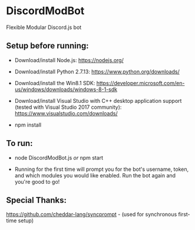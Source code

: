 # DiscordModBot
Flexible Modular Discord.js bot

## Setup before running:

* Download/install Node.js: https://nodejs.org/

* Download/install Python 2.7.13: https://www.python.org/downloads/

* Download/install the Win8.1 SDK: https://developer.microsoft.com/en-us/windows/downloads/windows-8-1-sdk

* Download/install Visual Studio with C++ desktop application support (tested with Visual Studio 2017 community): https://www.visualstudio.com/downloads/

* npm install

## To run:

* node DiscordModBot.js *or* npm start

* Running for the first time will prompt you for the bot's username, token, and which modules you would like enabled. Run the bot again and you're good to go!

## Special Thanks:

https://github.com/cheddar-lang/syncprompt - (used for synchronous first-time setup)
